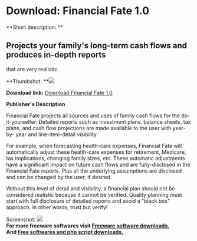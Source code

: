 # Download: Financial Fate 1.0

**Short description: **

## Projects your family's long-term cash flows and produces in-depth reports
that are very realistic.

  
**Thumbshot: **![](http://www.freewarefiles.com/screenshot/financialfate_md.jpg)   
  
**Download link:** [Download Financial Fate 1.0](http://freesoftwares.boysofts.com/Financial-Fate_program_44281.html)  
  

**Publisher's Description**  
  

Financial Fate projects all sources and uses of family cash flows for the do-
it-yourselfer. Detailed reports such as investment plans, balance sheets, tax
plans, and cash flow projections are made available to the user with year-by-
year and line-item-detail visibility.

For example, when forecasting health-care expenses, Financial Fate will
automatically adjust these health-care expenses for retirement, Medicare, tax
implications, changing family sizes, etc. These automatic adjustments have a
significant impact on future cash flows and are fully-disclosed in the
Financial Fate reports. Plus all the underlying assumptions are disclosed and
can be changed by the user, if desired.

Without this level of detail and visibility, a financial plan should not be
considered realistic because it cannot be verified. Quality planning must
start with full disclosure of detailed reports and avoid a "black box"
approach. In other words, trust but verify!

  
  
Screenshot: ![](http://www.freewarefiles.com/screenshot/financialfate.jpg)  
**For more freeware softwares visit [Freeware software downloads.](http://freesoftwares.boysofts.com/)**   
**And [Free softwares and php script downloads.](http://www.boysofts.com/)**

